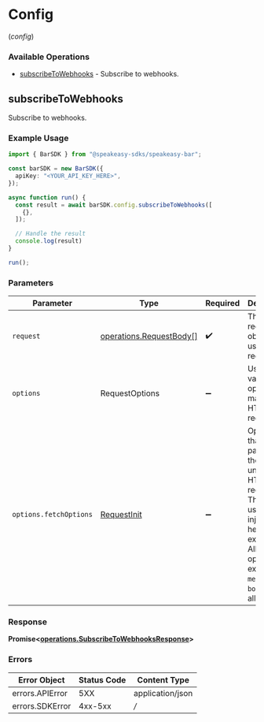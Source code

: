 # Config
(*config*)

### Available Operations

* [subscribeToWebhooks](#subscribetowebhooks) - Subscribe to webhooks.

## subscribeToWebhooks

Subscribe to webhooks.

### Example Usage

```typescript
import { BarSDK } from "@speakeasy-sdks/speakeasy-bar";

const barSDK = new BarSDK({
  apiKey: "<YOUR_API_KEY_HERE>",
});

async function run() {
  const result = await barSDK.config.subscribeToWebhooks([
    {},
  ]);

  // Handle the result
  console.log(result)
}

run();
```

### Parameters

| Parameter                                                                                                                                                                      | Type                                                                                                                                                                           | Required                                                                                                                                                                       | Description                                                                                                                                                                    |
| ------------------------------------------------------------------------------------------------------------------------------------------------------------------------------ | ------------------------------------------------------------------------------------------------------------------------------------------------------------------------------ | ------------------------------------------------------------------------------------------------------------------------------------------------------------------------------ | ------------------------------------------------------------------------------------------------------------------------------------------------------------------------------ |
| `request`                                                                                                                                                                      | [operations.RequestBody[]](../../models/.md)                                                                                                                                   | :heavy_check_mark:                                                                                                                                                             | The request object to use for the request.                                                                                                                                     |
| `options`                                                                                                                                                                      | RequestOptions                                                                                                                                                                 | :heavy_minus_sign:                                                                                                                                                             | Used to set various options for making HTTP requests.                                                                                                                          |
| `options.fetchOptions`                                                                                                                                                         | [RequestInit](https://developer.mozilla.org/en-US/docs/Web/API/Request/Request#options)                                                                                        | :heavy_minus_sign:                                                                                                                                                             | Options that are passed to the underlying HTTP request. This can be used to inject extra headers for examples. All `Request` options, except `method` and `body`, are allowed. |


### Response

**Promise\<[operations.SubscribeToWebhooksResponse](../../sdk/models/operations/subscribetowebhooksresponse.md)\>**
### Errors

| Error Object     | Status Code      | Content Type     |
| ---------------- | ---------------- | ---------------- |
| errors.APIError  | 5XX              | application/json |
| errors.SDKError  | 4xx-5xx          | */*              |
